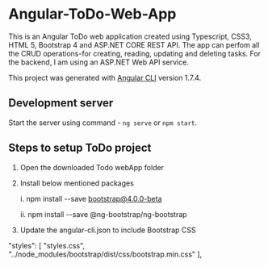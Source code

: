 # Angular-ToDo-Web-App

This is an Angular ToDo web application created using Typescript, CSS3, HTML 5, Bootstrap 4 and ASP.NET CORE REST API.
The app can perfom all the CRUD operations-for creating, reading, updating and deleting tasks. For the backend, 
I am using an ASP.NET Web API service.

This project was generated with [Angular CLI](https://github.com/angular/angular-cli/) version 1.7.4.

## Development server

Start the server using command -  `ng serve` or `npm start`.

## Steps to setup ToDo project 

1. Open the downloaded Todo webApp folder
2. Install below mentioned packages

    i. npm install --save bootstrap@4.0.0-beta
    
    ii. npm install --save @ng-bootstrap/ng-bootstrap

3. Update the angular-cli.json to include Bootstrap CSS

"styles": [
        "styles.css",
        "../node_modules/bootstrap/dist/css/bootstrap.min.css"
      ],
